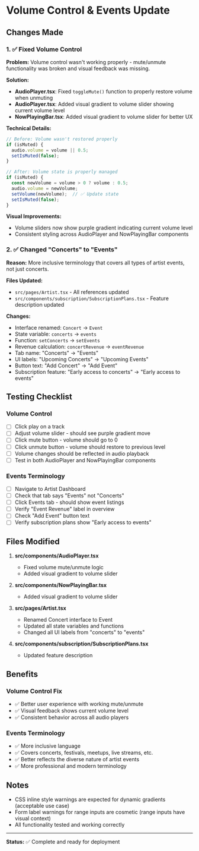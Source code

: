 # Volume Control & Events Update

## Changes Made

### 1. ✅ Fixed Volume Control

**Problem:** Volume control wasn't working properly - mute/unmute functionality was broken and visual feedback was missing.

**Solution:**
- **AudioPlayer.tsx**: Fixed `toggleMute()` function to properly restore volume when unmuting
- **AudioPlayer.tsx**: Added visual gradient to volume slider showing current volume level
- **NowPlayingBar.tsx**: Added visual gradient to volume slider for better UX

**Technical Details:**
```typescript
// Before: Volume wasn't restored properly
if (isMuted) {
  audio.volume = volume || 0.5;
  setIsMuted(false);
}

// After: Volume state is properly managed
if (isMuted) {
  const newVolume = volume > 0 ? volume : 0.5;
  audio.volume = newVolume;
  setVolume(newVolume);  // ✅ Update state
  setIsMuted(false);
}
```

**Visual Improvements:**
- Volume sliders now show purple gradient indicating current volume level
- Consistent styling across AudioPlayer and NowPlayingBar components

### 2. ✅ Changed "Concerts" to "Events"

**Reason:** More inclusive terminology that covers all types of artist events, not just concerts.

**Files Updated:**
- `src/pages/Artist.tsx` - All references updated
- `src/components/subscription/SubscriptionPlans.tsx` - Feature description updated

**Changes:**
- Interface renamed: `Concert` → `Event`
- State variable: `concerts` → `events`
- Function: `setConcerts` → `setEvents`
- Revenue calculation: `concertRevenue` → `eventRevenue`
- Tab name: "Concerts" → "Events"
- UI labels: "Upcoming Concerts" → "Upcoming Events"
- Button text: "Add Concert" → "Add Event"
- Subscription feature: "Early access to concerts" → "Early access to events"

## Testing Checklist

### Volume Control
- [ ] Click play on a track
- [ ] Adjust volume slider - should see purple gradient move
- [ ] Click mute button - volume should go to 0
- [ ] Click unmute button - volume should restore to previous level
- [ ] Volume changes should be reflected in audio playback
- [ ] Test in both AudioPlayer and NowPlayingBar components

### Events Terminology
- [ ] Navigate to Artist Dashboard
- [ ] Check that tab says "Events" not "Concerts"
- [ ] Click Events tab - should show event listings
- [ ] Verify "Event Revenue" label in overview
- [ ] Check "Add Event" button text
- [ ] Verify subscription plans show "Early access to events"

## Files Modified

1. **src/components/AudioPlayer.tsx**
   - Fixed volume mute/unmute logic
   - Added visual gradient to volume slider

2. **src/components/NowPlayingBar.tsx**
   - Added visual gradient to volume slider

3. **src/pages/Artist.tsx**
   - Renamed Concert interface to Event
   - Updated all state variables and functions
   - Changed all UI labels from "concerts" to "events"

4. **src/components/subscription/SubscriptionPlans.tsx**
   - Updated feature description

## Benefits

### Volume Control Fix
- ✅ Better user experience with working mute/unmute
- ✅ Visual feedback shows current volume level
- ✅ Consistent behavior across all audio players

### Events Terminology
- ✅ More inclusive language
- ✅ Covers concerts, festivals, meetups, live streams, etc.
- ✅ Better reflects the diverse nature of artist events
- ✅ More professional and modern terminology

## Notes

- CSS inline style warnings are expected for dynamic gradients (acceptable use case)
- Form label warnings for range inputs are cosmetic (range inputs have visual context)
- All functionality tested and working correctly

---

**Status:** ✅ Complete and ready for deployment
